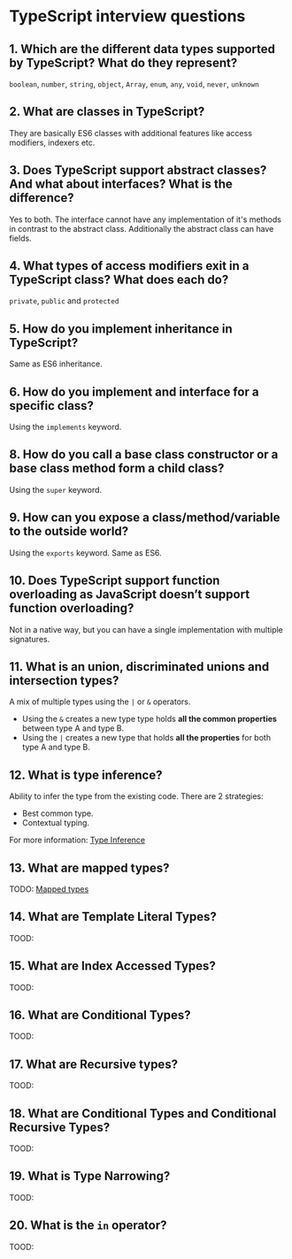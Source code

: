# TypeScript interview questions

## 1. Which are the different data types supported by TypeScript? What do they represent?

`boolean`, `number`, `string`, `object`, `Array`, `enum`, `any`, `void`, `never`, `unknown`

## 2. What are classes in TypeScript?

They are basically ES6 classes with additional features like access modifiers, indexers etc.

## 3. Does TypeScript support abstract classes? And what about interfaces? What is the difference?

Yes to both. The interface cannot have any implementation of it's methods in contrast to the abstract class. Additionally the abstract class can have fields.

## 4. What types of access modifiers exit in a TypeScript class? What does each do?

`private`, `public` and `protected`

## 5. How do you implement inheritance in TypeScript?

Same as ES6 inheritance.

## 6. How do you implement and interface for a specific class?

Using the `implements` keyword.

## 8. How do you call a base class constructor or a base class method form a child class?

Using the `super` keyword.

## 9. How can you expose a class/method/variable to the outside world?

Using the `exports` keyword. Same as ES6.

## 10. Does TypeScript support function overloading as JavaScript doesn’t support function overloading?

Not in a native way, but you can have a single implementation with multiple signatures.

## 11. What is an union, discriminated unions and intersection types?

A mix of multiple types using the `|` or `&` operators.
- Using the `&` creates a new type type holds **all the common properties** between type A and type B.
- Using the `|` creates a new type that holds **all the properties** for both type A and type B.

## 12. What is type inference?

Ability to infer the type from the existing code. There are 2 strategies:
- Best common type.
- Contextual typing.

For more information: [Type Inference](https://www.typescriptlang.org/docs/handbook/type-inference.html)

## 13. What are mapped types?

TODO: [Mapped types](https://www.typescriptlang.org/docs/handbook/2/mapped-types.html)

## 14. What are Template Literal Types?

TOOD:

## 15. What are Index Accessed Types?

TOOD:

## 16. What are Conditional Types?

TOOD:

## 17. What are Recursive types?

TOOD:

## 18. What are Conditional Types and Conditional Recursive Types?

TOOD:

## 19. What is Type Narrowing?

TOOD:

## 20. What is the `in` operator?

TOOD:
